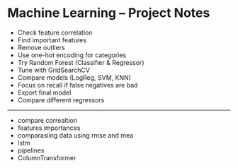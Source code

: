 # Machine Learning – Project Notes

- Check feature correlation
- Find important features
- Remove outliers
- Use one-hot encoding for categories
- Try Random Forest (Classifier & Regressor)
- Tune with GridSearchCV
- Compare models (LogReg, SVM, KNN)
- Focus on recall if false negatives are bad
- Export final model
- Compare different regressors
---
- compare correaltion
- features importances
- comparasiing data using rmse and mea
- lstm
- pipelines
- ColumnTransformer